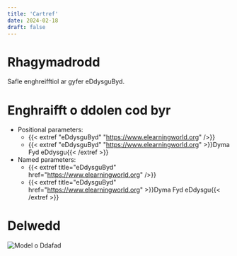 ```yaml
---
title: 'Cartref'
date: 2024-02-18
draft: false
---
```


# Rhagymadrodd

Safle enghreifftiol ar gyfer eDdysguByd.

# Enghraifft o ddolen cod byr
- Positional parameters:
    - {{< extref "eDdysguByd" "https://www.elearningworld.org" />}}
    - {{< extref "eDdysguByd" "https://www.elearningworld.org" >}}Dyma Fyd eDdysgu{{< /extref >}}
- Named parameters:
    - {{< extref title="eDdysguByd" href="https://www.elearningworld.org" />}}
    - {{< extref title="eDdysguByd" href="https://www.elearningworld.org" >}}Dyma Fyd eDdysgu{{< /extref >}}

# Delwedd
![Model o Ddafad](/images/sheep.jpg "Defaid")